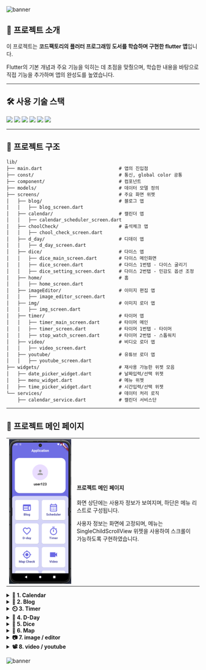 ![banner](https://capsule-render.vercel.app/api?type=waving&color=0:fd947f,100:fa72e2&height=220&text=My%20Flutter%20Project&fontSize=50&fontColor=fff&section=header)

## 📌 프로젝트 소개
이 프로젝트는 **코드팩토리의 플러터 프로그래밍 도서를 학습하며 구현한 flutter 앱**입니다.

Flutter의 기본 개념과 주요 기능을 익히는 데 초점을 맞췄으며, 학습한 내용을 바탕으로 직접 기능을 추가하며 앱의 완성도를 높였습니다.

---

## 🛠 사용 기술 스택
<span>
<img src="https://img.shields.io/badge/dart-0175C2?style=flat&logo=dart&logoColor=white"/>
<img src="https://img.shields.io/badge/Flutter-02569B?style=flat&logo=flutter&logoColor=white"/>
<img src="https://img.shields.io/badge/Node.js-339933?style=flat&logo=nodedotjs&logoColor=white"/>
<img src="https://img.shields.io/badge/Json-000000?style=flat&logo=json&logoColor=white"/>
<img src="https://img.shields.io/badge/MySQL-4479A1?style=flat&logo=mysql&logoColor=white"/>
<img src="https://img.shields.io/badge/Spring%20boot-6DB33F?style=flat&logo=springboot&logoColor=white"/>
</span>

---
## 📂 프로젝트 구조
```
lib/
├── main.dart                            # 앱의 진입점
├── const/                               # 통신, global color 공통
├── component/                           # 컴포넌트
├── models/                              # 데이터 모델 정의
├── screens/                             # 주요 화면 위젯
│   ├── blog/                            # 블로그 앱
│   │   ├── blog_screen.dart             
│   ├── calendar/                        # 캘린더 앱
│   │   ├── calendar_scheduler_screen.dart
│   ├── choolCheck/                      # 출석체크 앱
│   │   ├── chool_check_screen.dart
│   ├── d_day/                           # 디데이 앱
│   │   ├── d_day_screen.dart
│   ├── dice/                            # 다이스 앱
│   │   ├── dice_main_screen.dart        # 다이스 메인화면
│   │   ├── dice_screen.dart             # 다이스 1번탭 - 다이스 굴리기
│   │   ├── dice_setting_screen.dart     # 다이스 2번탭 - 민감도 옵션 조정
│   ├── home/                            # 홈
│   │   ├── home_screen.dart
│   ├── imageEditor/                     # 이미지 편집 앱
│   │   ├── image_editor_screen.dart
│   ├── img/                             # 이미지 로더 앱
│   │   ├── img_screen.dart
│   ├── timer/                           # 타이머 앱
│   │   ├── timer_main_screen.dart       # 타이머 메인
│   │   ├── timer_screen.dart            # 타이머 1번탭 - 타이머
│   │   ├── stop_watch_screen.dart       # 타이머 2번탭 - 스톱워치
│   ├── video/                           # 비디오 로더 앱
│   │   ├── video_screen.dart      
│   ├── youtube/                         # 유튜브 로더 앱
│   │   ├── youtube_screen.dart    
├── widgets/                             # 재사용 가능한 위젯 모음
│   ├── date_picker_widget.dart          # 날짜입력/선택 위젯
│   ├── menu_widget.dart                 # 메뉴 위젯
│   ├── time_picker_widget.dart          # 시간입력/선택 위젯
└── services/                            # 데이터 처리 로직
    ├── calendar_service.dart            # 캘린더 서비스단
```


---
## 📂 프로젝트 메인 페이지
<table>
  <tr>
    <td width="35%" align="center">
      <img src="/asset/projectImg/main.png" alt="easyme" width="200">
    </td>
    <td width="65%">
      <h4>프로젝트 메인 페이지</h4>
      <p>화면 상단에는 사용자 정보가 보여지며, 하단은 메뉴 리스트로 구성됩니다.</p>
      <p>사용자 정보는 화면에 고정되며, 메뉴는 SingleChildScrollView 위젯을 사용하여 스크롤이 가능하도록 구현하였습니다.</p>
    </td>
  </tr>
</table>

<details> 
    <summary><b>📅 1. Calendar</b></summary>
    <table>
        <tr>
            <td width="35%" align="center">
              <img src="/asset/projectImg/calendar.png" alt="calendar-app" width="205">
            </td>
            <td width="35%" align="center">
              <img src="/asset/projectImg/calendar2.png" alt="calendar-app" width="210">
            </td>
            <td width="40%" align="center">
              <img src="/asset/projectImg/calendar3.png" alt="calendar-app" width="290">
            </td>
        </tr>
        <tr>
            <td width="100%" colspan="3">
                <h4>📅 일정관리 앱</h4>
                <p>MySQL 데이터베이스와 연동하여 CRUD 기능을 구현한 일정 관리 앱입니다.</p>
                <h5>✨ 주요 기능</h5>
                <ul>
                    <li>1️⃣ 달력 기반 일정 조회</li>
                        <p>한 달 동안 등록된 일정이 있는 날짜는 빨간 원으로 표시됩니다.</p>
                        <p> 날짜를 클릭하면 해당 날짜의 일정이 리스트로 나타납니다.</p>
                    <li>2️⃣ CRUD (생성, 조회, 수정, 삭제)</li>
                        <p>일정 추가: 일정 제목과 내용을 입력 후 저장하면 자동으로 해당 날짜에 추가됩니다.</p>
                        <p>일정 조회: 선택한 날짜에 맞는 일정만 화면에 표시됩니다.</p>
                        <p>일정 수정: 기존 일정을 클릭하여 내용을 수정할 수 있습니다.</p>
                        <p>일정 삭제: 일정을 왼쪽으로 슬라이드하면 일정이 삭제됩니다. 
                        &nbsp;&nbsp;&nbsp;&nbsp;&nbsp;&nbsp;&nbsp;&nbsp;&nbsp;&nbsp;&nbsp;&nbsp;&nbsp;&nbsp;&nbsp;&nbsp;&nbsp;&nbsp; 
                        &nbsp;&nbsp;&nbsp;&nbsp;&nbsp;&nbsp;&nbsp;&nbsp;&nbsp;&nbsp;&nbsp;&nbsp;&nbsp;&nbsp;&nbsp;&nbsp;&nbsp;&nbsp; 
                    </p>
                </ul>
            </td>
        </tr>
    </table>
</details>

<details> 
    <summary><b>📝 2. Blog</b></summary>
    <table>
        <tr>
            <td width="35%" align="center">
              <img src="/asset/projectImg/blog.png" alt="easyme" width="200">
            </td>
            <td width="65%">
                <h4>📝 블로그 웹 앱</h4>
                <h5>✨ 주요 기능</h5>
                <ul>
                    <p>웹뷰 위젯을 사용하여 앱 내에서 웹브라우저의 기능을 구현하였습니다.</p>
                    <li>1️⃣ AppBar</li>
                    <p>웹뷰 컨트롤러를 사용해 뒤로가기 버튼과 홈버튼을 구현하였습니다.</p>
                    <li>2️⃣ WebView</li>
                    <p>기본 URL을 티스토리 블로그로 설정하여 해당 웹사이트를 앱 내에서 직접 확인할 수 있습니다.
                    &nbsp;&nbsp;&nbsp;&nbsp;&nbsp;&nbsp;&nbsp;&nbsp;&nbsp;&nbsp;&nbsp;&nbsp;&nbsp;&nbsp;&nbsp;&nbsp;&nbsp;&nbsp;
                    &nbsp;&nbsp;&nbsp;&nbsp;&nbsp;&nbsp;&nbsp;&nbsp;&nbsp;&nbsp;&nbsp;&nbsp;&nbsp;&nbsp;&nbsp;&nbsp;&nbsp;&nbsp;
                    </p>
                </ul>
            </td>
        </tr>
    </table>
</details>

<details> 
    <summary><b>⏲️ 3. Timer</b></summary>
    <table>
        <tr>
            <td width="25%" align="center">
              <img src="/asset/projectImg/timer.png" alt="easyme" width="200">
            </td>
            <td width="25%" align="center">
              <img src="/asset/projectImg/stop.png" alt="easyme" width="200">
            </td>
            <td width="50%">
                <h4>⏱ 타이머 / 스톱워치 앱</h4>
                <p>이 앱은 Flutter에서 stop_watch_timer 패키지를 사용하여 스톱워치 기능을 구현한 앱입니다.</p>
                <h5>✨ 주요 기능</h5>
                <ul>
                    <li>1️⃣ 시간 측정 및 표시</li>
                    <li>2️⃣ 조작 버튼</li>
                        <ul>
                            <li>시작/정지 버튼</li>
                            <p>스톱워치가 실행 중이면 정지, 멈춰있으면 시작할 수 있습니다.</p>
                            <li>랩 타임 저장 버튼</li>
                            <p>현재 측정된 시간을 저장하며, 최대 20개까지 기록할 수 있습니다. 초과 시 가장 오래된 기록이 삭제됩니다.</p>
                            <li>리셋 버튼</li>
                            <p>스톱워치 시간을 초기화하고 저장된 랩 타임 목록을 삭제합니다.</p>
                        </ul>
                    <li>3️⃣ 자동 스크롤 기능</li>
                    <p>앱이 빌드된 후 리스트를 자동으로 최하단으로 이동시킵니다.</p>
                    <p>랩 타임이 추가될 때도 리스트의 마지막 항목이 자동으로 보이도록 처리합니다.</p>
                </ul>
            </td>
        </tr>
    </table>
</details>

<details> 
    <summary><b>💖 4. D-Day</b></summary>
    <table>
        <tr>
            <td width="25%" align="center">
              <img src="/asset/projectImg/dday.png" alt="easyme" width="200">
            </td>
            <td width="25%" align="center">
              <img src="/asset/projectImg/dday2.png" alt="easyme" width="200">
            </td>
            <td width="50%">
                <h4>💖 디데이 앱</h4>
                <p>이 앱은 사용자가 특정 날짜를 선택하면, 그 날짜를 기준으로 D+일수를 표시하는 기능을 구현한 앱입니다.</p>
                <h5>✨ 주요 기능</h5>
                <ul>
                    <li>1️⃣ 날짜 선택 기능</li>
                    <li>2️⃣ D-Day 계산 기능</li>
                </ul>
            </td>
        </tr>
    </table>
</details>

<details> 
    <summary><b>🎲 5. Dice</b></summary>
    <table>
        <tr>
            <td width="25%" align="center">
              <img src="/asset/projectImg/dice.png" alt="easyme" width="200">
            </td>
            <td width="25%" align="center">
              <img src="/asset/projectImg/dice2.png" alt="easyme" width="200">
            </td>
            <td width="50%">
                <h4>🎲 다이스 앱</h4>
                <p>이 앱은 shake 패키지를 사용하여 사용자가 디바이스를 흔들면 주사위를 굴리는 기능과
                    설정을 통해 민감도를 조절 가능한 기능을 구현한 앱입니다.</p>
                <h5>✨ 주요 기능</h5>
                <ul>
                    <li>1️⃣ 주사위 굴리기</li>
                    <p>디바이스를 흔들면 주사위가 굴러가며, onPhoneShake()에서 난수를 생성하여 주사위 숫자를 변경, 숫자에 맞는 이미지를 가져옵니다.</p>
                    <li>2️⃣ 민감도 설정 기능</li>
                    <p>shakeThresholdGravity: 가속도 센서 감도 조절(설정 화면에서 변경 가능)</p>
                </ul>
            </td>
        </tr>
    </table>
</details>

<details> 
    <summary><b>📍 6. Map</b></summary>
    <table>
        <tr>
            <td width="25%" align="center">
              <img src="/asset/projectImg/map.png" alt="easyme" width="200">
            </td>
            <td width="25%" align="center">
              <img src="/asset/projectImg/map2.png" alt="easyme" width="200">
            </td>
            <td width="50%">
                <h4>📍 출석체크 앱</h4>
                <p>이 앱은 Google Maps와 Geolocator 패키지를 사용하여 사용자의 위치를 확인하고, 
                    지정된 회사 위치에서 100m 이내에 있을 경우 출근 체크를 할 수 있도록 하는 기능을 구현한 앱입니다.</p>
                <h5>✨ 주요 기능</h5>
                <ul>
                    <li>1️⃣ 회사 위치 및 지도 표시</li>
                    <p>설정한 GPS좌표의 위치를 마커로 표시합니다. 반경 100m를 나타내는 원이 마커 주변에 추가됩니다.</p>
                    <li>2️⃣ 위치 권한 확인</li>
                    <p>위치 권한이 부여되었는지 확인하고, 없으면 요청합니다.</p>
                    <li>3️⃣ 출근 버튼</li>
                    <p>현재 위치를 가져오며, 회사와 거리가 100m 이내이면 출근버튼 활성화되고 아닌경우 출근불가 메세지가 표시됩니다.</p>
                </ul>
            </td>
        </tr>
    </table>
</details>

<details> 
    <summary><b>📷 7. image / editor</b></summary>
    <table>
        <tr>
            <td width="25%" align="center">
              <img src="/asset/projectImg/img.png" alt="easyme" width="200">
            </td>
            <td width="25%" align="center">
              <img src="/asset/projectImg/editor.png" alt="easyme" width="200">
            </td>
            <td width="50%">
                <h4>📷 이미지 뷰어 / 편집 앱</h4>
                <p>이 앱은 이미지 뷰어 앱과, 이미지에 스티커를 붙일 수 있는 에디터 기능을 구현한 앱입니다.</p>
                <h5>✨ 주요 기능</h5>
                <ul>
                    <li>1️⃣ 이미지 뷰어</li>
                    <p>PageController, timer로 자동 슬라이드 뷰어를 구현하였습니다.</p>
                    <li>2️⃣ 이미지 편집 앱</li>
                    <p>이미지 선택 후 이모티콘 스티커를 추가하고 편집된 이미지를 저장할 수 있는 기능을 구현한 앱입니다.</p>
                </ul>
            </td>
        </tr>
    </table>
</details>

<details> 
    <summary><b>📽️ 8. video / youtube</b></summary>
    <table>
        <tr>
            <td width="25%" align="center">
              <img src="/asset/projectImg/video2.png" alt="easyme" width="200">
            </td>
            <td width="25%" align="center">
              <img src="/asset/projectImg/youtube.png" alt="easyme" width="200">
            </td>
            <td width="50%">
                <h4>📽️ 비디오 뷰어 / 유튜브 api 앱</h4>
                <p>이 앱은 비디오 뷰어 앱과, 유튜브 실행 기능을 구현한 앱입니다.</p>
                <h5>✨ 주요 기능</h5>
                <ul>
                    <li>1️⃣ 비디오 뷰어</li>
                    <p>갤러리에서 비디오를 선택하고, 선택된 비디오를 CustomVideoPlayer 위젯을 사용해 재생할 수 있습니다.</p>
                    <li>2️⃣ 유튜브 영상 재생 앱</li>
                    <p>유튜브 API 요청을 통해 return 받은 List를 화면에 표시합니다. 클릭 시 재생할 수 있습니다.</p>
                </ul>
            </td>
        </tr>
    </table>
</details>

![banner](https://capsule-render.vercel.app/api?type=waving&color=0:fd947f,100:fa72e2&height=220&section=footer)
